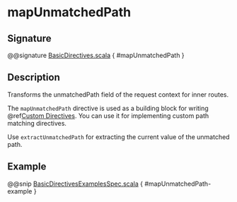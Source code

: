 <a id="mapunmatchedpath"></a>
# mapUnmatchedPath

## Signature

@@signature [BasicDirectives.scala](../../../../../../../../../akka-http/src/main/scala/akka/http/scaladsl/server/directives/BasicDirectives.scala) { #mapUnmatchedPath }

## Description

Transforms the unmatchedPath field of the request context for inner routes.

The `mapUnmatchedPath` directive is used as a building block for writing @ref[Custom Directives](../custom-directives.md#custom-directives). You can use it
for implementing custom path matching directives.

Use `extractUnmatchedPath` for extracting the current value of the unmatched path.

## Example

@@snip [BasicDirectivesExamplesSpec.scala](../../../../../../../test/scala/docs/http/scaladsl/server/directives/BasicDirectivesExamplesSpec.scala) { #mapUnmatchedPath-example }
